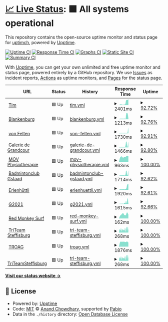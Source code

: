 # [📈 Live Status](https://uptimch.github.io/uptim): <!--live status--> **🟩 All systems operational**

This repository contains the open-source uptime monitor and status page for [uptimch](https://uptimch.github.io/uptim), powered by [Upptime](https://github.com/upptime/upptime).

[![Uptime CI](https://github.com/uptimch/uptim/workflows/Uptime%20CI/badge.svg)](https://github.com/uptimch/uptim/actions?query=workflow%3A%22Uptime+CI%22)
[![Response Time CI](https://github.com/uptimch/uptim/workflows/Response%20Time%20CI/badge.svg)](https://github.com/uptimch/uptim/actions?query=workflow%3A%22Response+Time+CI%22)
[![Graphs CI](https://github.com/uptimch/uptim/workflows/Graphs%20CI/badge.svg)](https://github.com/uptimch/uptim/actions?query=workflow%3A%22Graphs+CI%22)
[![Static Site CI](https://github.com/uptimch/uptim/workflows/Static%20Site%20CI/badge.svg)](https://github.com/uptimch/uptim/actions?query=workflow%3A%22Static+Site+CI%22)
[![Summary CI](https://github.com/uptimch/uptim/workflows/Summary%20CI/badge.svg)](https://github.com/uptimch/uptim/actions?query=workflow%3A%22Summary+CI%22)

With [Upptime](https://upptime.js.org), you can get your own unlimited and free uptime monitor and status page, powered entirely by a GitHub repository. We use [Issues](https://github.com/uptimch/uptim/issues) as incident reports, [Actions](https://github.com/uptimch/uptim/actions) as uptime monitors, and [Pages](https://uptimch.github.io/uptim) for the status page.

<!--start: status pages-->
<!-- This summary is generated by Upptime (https://github.com/upptime/upptime) -->
<!-- Do not edit this manually, your changes will be overwritten -->
<!-- prettier-ignore -->
| URL | Status | History | Response Time | Uptime |
| --- | ------ | ------- | ------------- | ------ |
| <img alt="" src="https://icons.duckduckgo.com/ip3/www.timvonfelten.ch.ico" height="13"> [Tim](https://www.timvonfelten.ch) | 🟩 Up | [tim.yml](https://github.com/uptimch/uptim/commits/HEAD/history/tim.yml) | <details><summary><img alt="Response time graph" src="./graphs/tim/response-time-week.png" height="20"> 2401ms</summary><br><a href="https://uptimch.github.io/uptim/history/tim"><img alt="Response time 811" src="https://img.shields.io/endpoint?url=https%3A%2F%2Fraw.githubusercontent.com%2Fuptimch%2Fuptim%2FHEAD%2Fapi%2Ftim%2Fresponse-time.json"></a><br><a href="https://uptimch.github.io/uptim/history/tim"><img alt="24-hour response time 4496" src="https://img.shields.io/endpoint?url=https%3A%2F%2Fraw.githubusercontent.com%2Fuptimch%2Fuptim%2FHEAD%2Fapi%2Ftim%2Fresponse-time-day.json"></a><br><a href="https://uptimch.github.io/uptim/history/tim"><img alt="7-day response time 2401" src="https://img.shields.io/endpoint?url=https%3A%2F%2Fraw.githubusercontent.com%2Fuptimch%2Fuptim%2FHEAD%2Fapi%2Ftim%2Fresponse-time-week.json"></a><br><a href="https://uptimch.github.io/uptim/history/tim"><img alt="30-day response time 1330" src="https://img.shields.io/endpoint?url=https%3A%2F%2Fraw.githubusercontent.com%2Fuptimch%2Fuptim%2FHEAD%2Fapi%2Ftim%2Fresponse-time-month.json"></a><br><a href="https://uptimch.github.io/uptim/history/tim"><img alt="1-year response time 811" src="https://img.shields.io/endpoint?url=https%3A%2F%2Fraw.githubusercontent.com%2Fuptimch%2Fuptim%2FHEAD%2Fapi%2Ftim%2Fresponse-time-year.json"></a></details> | <details><summary><a href="https://uptimch.github.io/uptim/history/tim">92.72%</a></summary><a href="https://uptimch.github.io/uptim/history/tim"><img alt="All-time uptime 99.49%" src="https://img.shields.io/endpoint?url=https%3A%2F%2Fraw.githubusercontent.com%2Fuptimch%2Fuptim%2FHEAD%2Fapi%2Ftim%2Fuptime.json"></a><br><a href="https://uptimch.github.io/uptim/history/tim"><img alt="24-hour uptime 58.76%" src="https://img.shields.io/endpoint?url=https%3A%2F%2Fraw.githubusercontent.com%2Fuptimch%2Fuptim%2FHEAD%2Fapi%2Ftim%2Fuptime-day.json"></a><br><a href="https://uptimch.github.io/uptim/history/tim"><img alt="7-day uptime 92.72%" src="https://img.shields.io/endpoint?url=https%3A%2F%2Fraw.githubusercontent.com%2Fuptimch%2Fuptim%2FHEAD%2Fapi%2Ftim%2Fuptime-week.json"></a><br><a href="https://uptimch.github.io/uptim/history/tim"><img alt="30-day uptime 98.33%" src="https://img.shields.io/endpoint?url=https%3A%2F%2Fraw.githubusercontent.com%2Fuptimch%2Fuptim%2FHEAD%2Fapi%2Ftim%2Fuptime-month.json"></a><br><a href="https://uptimch.github.io/uptim/history/tim"><img alt="1-year uptime 99.49%" src="https://img.shields.io/endpoint?url=https%3A%2F%2Fraw.githubusercontent.com%2Fuptimch%2Fuptim%2FHEAD%2Fapi%2Ftim%2Fuptime-year.json"></a></details>
| <img alt="" src="https://icons.duckduckgo.com/ip3/blankenburg.ch.ico" height="13"> [Blankenburg](https://blankenburg.ch) | 🟩 Up | [blankenburg.yml](https://github.com/uptimch/uptim/commits/HEAD/history/blankenburg.yml) | <details><summary><img alt="Response time graph" src="./graphs/blankenburg/response-time-week.png" height="20"> 1213ms</summary><br><a href="https://uptimch.github.io/uptim/history/blankenburg"><img alt="Response time 655" src="https://img.shields.io/endpoint?url=https%3A%2F%2Fraw.githubusercontent.com%2Fuptimch%2Fuptim%2FHEAD%2Fapi%2Fblankenburg%2Fresponse-time.json"></a><br><a href="https://uptimch.github.io/uptim/history/blankenburg"><img alt="24-hour response time 1660" src="https://img.shields.io/endpoint?url=https%3A%2F%2Fraw.githubusercontent.com%2Fuptimch%2Fuptim%2FHEAD%2Fapi%2Fblankenburg%2Fresponse-time-day.json"></a><br><a href="https://uptimch.github.io/uptim/history/blankenburg"><img alt="7-day response time 1213" src="https://img.shields.io/endpoint?url=https%3A%2F%2Fraw.githubusercontent.com%2Fuptimch%2Fuptim%2FHEAD%2Fapi%2Fblankenburg%2Fresponse-time-week.json"></a><br><a href="https://uptimch.github.io/uptim/history/blankenburg"><img alt="30-day response time 823" src="https://img.shields.io/endpoint?url=https%3A%2F%2Fraw.githubusercontent.com%2Fuptimch%2Fuptim%2FHEAD%2Fapi%2Fblankenburg%2Fresponse-time-month.json"></a><br><a href="https://uptimch.github.io/uptim/history/blankenburg"><img alt="1-year response time 655" src="https://img.shields.io/endpoint?url=https%3A%2F%2Fraw.githubusercontent.com%2Fuptimch%2Fuptim%2FHEAD%2Fapi%2Fblankenburg%2Fresponse-time-year.json"></a></details> | <details><summary><a href="https://uptimch.github.io/uptim/history/blankenburg">92.76%</a></summary><a href="https://uptimch.github.io/uptim/history/blankenburg"><img alt="All-time uptime 99.49%" src="https://img.shields.io/endpoint?url=https%3A%2F%2Fraw.githubusercontent.com%2Fuptimch%2Fuptim%2FHEAD%2Fapi%2Fblankenburg%2Fuptime.json"></a><br><a href="https://uptimch.github.io/uptim/history/blankenburg"><img alt="24-hour uptime 56.91%" src="https://img.shields.io/endpoint?url=https%3A%2F%2Fraw.githubusercontent.com%2Fuptimch%2Fuptim%2FHEAD%2Fapi%2Fblankenburg%2Fuptime-day.json"></a><br><a href="https://uptimch.github.io/uptim/history/blankenburg"><img alt="7-day uptime 92.76%" src="https://img.shields.io/endpoint?url=https%3A%2F%2Fraw.githubusercontent.com%2Fuptimch%2Fuptim%2FHEAD%2Fapi%2Fblankenburg%2Fuptime-week.json"></a><br><a href="https://uptimch.github.io/uptim/history/blankenburg"><img alt="30-day uptime 98.33%" src="https://img.shields.io/endpoint?url=https%3A%2F%2Fraw.githubusercontent.com%2Fuptimch%2Fuptim%2FHEAD%2Fapi%2Fblankenburg%2Fuptime-month.json"></a><br><a href="https://uptimch.github.io/uptim/history/blankenburg"><img alt="1-year uptime 99.49%" src="https://img.shields.io/endpoint?url=https%3A%2F%2Fraw.githubusercontent.com%2Fuptimch%2Fuptim%2FHEAD%2Fapi%2Fblankenburg%2Fuptime-year.json"></a></details>
| <img alt="" src="https://icons.duckduckgo.com/ip3/vonfelten.ch.ico" height="13"> [von Felten](https://vonfelten.ch) | 🟩 Up | [von-felten.yml](https://github.com/uptimch/uptim/commits/HEAD/history/von-felten.yml) | <details><summary><img alt="Response time graph" src="./graphs/von-felten/response-time-week.png" height="20"> 1730ms</summary><br><a href="https://uptimch.github.io/uptim/history/von-felten"><img alt="Response time 701" src="https://img.shields.io/endpoint?url=https%3A%2F%2Fraw.githubusercontent.com%2Fuptimch%2Fuptim%2FHEAD%2Fapi%2Fvon-felten%2Fresponse-time.json"></a><br><a href="https://uptimch.github.io/uptim/history/von-felten"><img alt="24-hour response time 3898" src="https://img.shields.io/endpoint?url=https%3A%2F%2Fraw.githubusercontent.com%2Fuptimch%2Fuptim%2FHEAD%2Fapi%2Fvon-felten%2Fresponse-time-day.json"></a><br><a href="https://uptimch.github.io/uptim/history/von-felten"><img alt="7-day response time 1730" src="https://img.shields.io/endpoint?url=https%3A%2F%2Fraw.githubusercontent.com%2Fuptimch%2Fuptim%2FHEAD%2Fapi%2Fvon-felten%2Fresponse-time-week.json"></a><br><a href="https://uptimch.github.io/uptim/history/von-felten"><img alt="30-day response time 1010" src="https://img.shields.io/endpoint?url=https%3A%2F%2Fraw.githubusercontent.com%2Fuptimch%2Fuptim%2FHEAD%2Fapi%2Fvon-felten%2Fresponse-time-month.json"></a><br><a href="https://uptimch.github.io/uptim/history/von-felten"><img alt="1-year response time 701" src="https://img.shields.io/endpoint?url=https%3A%2F%2Fraw.githubusercontent.com%2Fuptimch%2Fuptim%2FHEAD%2Fapi%2Fvon-felten%2Fresponse-time-year.json"></a></details> | <details><summary><a href="https://uptimch.github.io/uptim/history/von-felten">92.91%</a></summary><a href="https://uptimch.github.io/uptim/history/von-felten"><img alt="All-time uptime 99.50%" src="https://img.shields.io/endpoint?url=https%3A%2F%2Fraw.githubusercontent.com%2Fuptimch%2Fuptim%2FHEAD%2Fapi%2Fvon-felten%2Fuptime.json"></a><br><a href="https://uptimch.github.io/uptim/history/von-felten"><img alt="24-hour uptime 59.08%" src="https://img.shields.io/endpoint?url=https%3A%2F%2Fraw.githubusercontent.com%2Fuptimch%2Fuptim%2FHEAD%2Fapi%2Fvon-felten%2Fuptime-day.json"></a><br><a href="https://uptimch.github.io/uptim/history/von-felten"><img alt="7-day uptime 92.91%" src="https://img.shields.io/endpoint?url=https%3A%2F%2Fraw.githubusercontent.com%2Fuptimch%2Fuptim%2FHEAD%2Fapi%2Fvon-felten%2Fuptime-week.json"></a><br><a href="https://uptimch.github.io/uptim/history/von-felten"><img alt="30-day uptime 98.37%" src="https://img.shields.io/endpoint?url=https%3A%2F%2Fraw.githubusercontent.com%2Fuptimch%2Fuptim%2FHEAD%2Fapi%2Fvon-felten%2Fuptime-month.json"></a><br><a href="https://uptimch.github.io/uptim/history/von-felten"><img alt="1-year uptime 99.50%" src="https://img.shields.io/endpoint?url=https%3A%2F%2Fraw.githubusercontent.com%2Fuptimch%2Fuptim%2FHEAD%2Fapi%2Fvon-felten%2Fuptime-year.json"></a></details>
| <img alt="" src="https://icons.duckduckgo.com/ip3/www.galerie-de-grandcour.ch.ico" height="13"> [Galerie de Grandcour](https://www.galerie-de-grandcour.ch/) | 🟩 Up | [galerie-de-grandcour.yml](https://github.com/uptimch/uptim/commits/HEAD/history/galerie-de-grandcour.yml) | <details><summary><img alt="Response time graph" src="./graphs/galerie-de-grandcour/response-time-week.png" height="20"> 1466ms</summary><br><a href="https://uptimch.github.io/uptim/history/galerie-de-grandcour"><img alt="Response time 675" src="https://img.shields.io/endpoint?url=https%3A%2F%2Fraw.githubusercontent.com%2Fuptimch%2Fuptim%2FHEAD%2Fapi%2Fgalerie-de-grandcour%2Fresponse-time.json"></a><br><a href="https://uptimch.github.io/uptim/history/galerie-de-grandcour"><img alt="24-hour response time 1878" src="https://img.shields.io/endpoint?url=https%3A%2F%2Fraw.githubusercontent.com%2Fuptimch%2Fuptim%2FHEAD%2Fapi%2Fgalerie-de-grandcour%2Fresponse-time-day.json"></a><br><a href="https://uptimch.github.io/uptim/history/galerie-de-grandcour"><img alt="7-day response time 1466" src="https://img.shields.io/endpoint?url=https%3A%2F%2Fraw.githubusercontent.com%2Fuptimch%2Fuptim%2FHEAD%2Fapi%2Fgalerie-de-grandcour%2Fresponse-time-week.json"></a><br><a href="https://uptimch.github.io/uptim/history/galerie-de-grandcour"><img alt="30-day response time 896" src="https://img.shields.io/endpoint?url=https%3A%2F%2Fraw.githubusercontent.com%2Fuptimch%2Fuptim%2FHEAD%2Fapi%2Fgalerie-de-grandcour%2Fresponse-time-month.json"></a><br><a href="https://uptimch.github.io/uptim/history/galerie-de-grandcour"><img alt="1-year response time 675" src="https://img.shields.io/endpoint?url=https%3A%2F%2Fraw.githubusercontent.com%2Fuptimch%2Fuptim%2FHEAD%2Fapi%2Fgalerie-de-grandcour%2Fresponse-time-year.json"></a></details> | <details><summary><a href="https://uptimch.github.io/uptim/history/galerie-de-grandcour">92.80%</a></summary><a href="https://uptimch.github.io/uptim/history/galerie-de-grandcour"><img alt="All-time uptime 99.49%" src="https://img.shields.io/endpoint?url=https%3A%2F%2Fraw.githubusercontent.com%2Fuptimch%2Fuptim%2FHEAD%2Fapi%2Fgalerie-de-grandcour%2Fuptime.json"></a><br><a href="https://uptimch.github.io/uptim/history/galerie-de-grandcour"><img alt="24-hour uptime 58.14%" src="https://img.shields.io/endpoint?url=https%3A%2F%2Fraw.githubusercontent.com%2Fuptimch%2Fuptim%2FHEAD%2Fapi%2Fgalerie-de-grandcour%2Fuptime-day.json"></a><br><a href="https://uptimch.github.io/uptim/history/galerie-de-grandcour"><img alt="7-day uptime 92.80%" src="https://img.shields.io/endpoint?url=https%3A%2F%2Fraw.githubusercontent.com%2Fuptimch%2Fuptim%2FHEAD%2Fapi%2Fgalerie-de-grandcour%2Fuptime-week.json"></a><br><a href="https://uptimch.github.io/uptim/history/galerie-de-grandcour"><img alt="30-day uptime 98.34%" src="https://img.shields.io/endpoint?url=https%3A%2F%2Fraw.githubusercontent.com%2Fuptimch%2Fuptim%2FHEAD%2Fapi%2Fgalerie-de-grandcour%2Fuptime-month.json"></a><br><a href="https://uptimch.github.io/uptim/history/galerie-de-grandcour"><img alt="1-year uptime 99.49%" src="https://img.shields.io/endpoint?url=https%3A%2F%2Fraw.githubusercontent.com%2Fuptimch%2Fuptim%2FHEAD%2Fapi%2Fgalerie-de-grandcour%2Fuptime-year.json"></a></details>
| <img alt="" src="https://icons.duckduckgo.com/ip3/movphysio.ch.ico" height="13"> [MOV Physiotherapie](https://movphysio.ch) | 🟩 Up | [mov-physiotherapie.yml](https://github.com/uptimch/uptim/commits/HEAD/history/mov-physiotherapie.yml) | <details><summary><img alt="Response time graph" src="./graphs/mov-physiotherapie/response-time-week.png" height="20"> 963ms</summary><br><a href="https://uptimch.github.io/uptim/history/mov-physiotherapie"><img alt="Response time 1166" src="https://img.shields.io/endpoint?url=https%3A%2F%2Fraw.githubusercontent.com%2Fuptimch%2Fuptim%2FHEAD%2Fapi%2Fmov-physiotherapie%2Fresponse-time.json"></a><br><a href="https://uptimch.github.io/uptim/history/mov-physiotherapie"><img alt="24-hour response time 1062" src="https://img.shields.io/endpoint?url=https%3A%2F%2Fraw.githubusercontent.com%2Fuptimch%2Fuptim%2FHEAD%2Fapi%2Fmov-physiotherapie%2Fresponse-time-day.json"></a><br><a href="https://uptimch.github.io/uptim/history/mov-physiotherapie"><img alt="7-day response time 963" src="https://img.shields.io/endpoint?url=https%3A%2F%2Fraw.githubusercontent.com%2Fuptimch%2Fuptim%2FHEAD%2Fapi%2Fmov-physiotherapie%2Fresponse-time-week.json"></a><br><a href="https://uptimch.github.io/uptim/history/mov-physiotherapie"><img alt="30-day response time 1260" src="https://img.shields.io/endpoint?url=https%3A%2F%2Fraw.githubusercontent.com%2Fuptimch%2Fuptim%2FHEAD%2Fapi%2Fmov-physiotherapie%2Fresponse-time-month.json"></a><br><a href="https://uptimch.github.io/uptim/history/mov-physiotherapie"><img alt="1-year response time 1166" src="https://img.shields.io/endpoint?url=https%3A%2F%2Fraw.githubusercontent.com%2Fuptimch%2Fuptim%2FHEAD%2Fapi%2Fmov-physiotherapie%2Fresponse-time-year.json"></a></details> | <details><summary><a href="https://uptimch.github.io/uptim/history/mov-physiotherapie">100.00%</a></summary><a href="https://uptimch.github.io/uptim/history/mov-physiotherapie"><img alt="All-time uptime 99.98%" src="https://img.shields.io/endpoint?url=https%3A%2F%2Fraw.githubusercontent.com%2Fuptimch%2Fuptim%2FHEAD%2Fapi%2Fmov-physiotherapie%2Fuptime.json"></a><br><a href="https://uptimch.github.io/uptim/history/mov-physiotherapie"><img alt="24-hour uptime 100.00%" src="https://img.shields.io/endpoint?url=https%3A%2F%2Fraw.githubusercontent.com%2Fuptimch%2Fuptim%2FHEAD%2Fapi%2Fmov-physiotherapie%2Fuptime-day.json"></a><br><a href="https://uptimch.github.io/uptim/history/mov-physiotherapie"><img alt="7-day uptime 100.00%" src="https://img.shields.io/endpoint?url=https%3A%2F%2Fraw.githubusercontent.com%2Fuptimch%2Fuptim%2FHEAD%2Fapi%2Fmov-physiotherapie%2Fuptime-week.json"></a><br><a href="https://uptimch.github.io/uptim/history/mov-physiotherapie"><img alt="30-day uptime 99.94%" src="https://img.shields.io/endpoint?url=https%3A%2F%2Fraw.githubusercontent.com%2Fuptimch%2Fuptim%2FHEAD%2Fapi%2Fmov-physiotherapie%2Fuptime-month.json"></a><br><a href="https://uptimch.github.io/uptim/history/mov-physiotherapie"><img alt="1-year uptime 99.98%" src="https://img.shields.io/endpoint?url=https%3A%2F%2Fraw.githubusercontent.com%2Fuptimch%2Fuptim%2FHEAD%2Fapi%2Fmov-physiotherapie%2Fuptime-year.json"></a></details>
| <img alt="" src="https://icons.duckduckgo.com/ip3/www.badmintonclubgstaad.ch.ico" height="13"> [Badmintonclub Gstaad](https://www.badmintonclubgstaad.ch/) | 🟩 Up | [badmintonclub-gstaad.yml](https://github.com/uptimch/uptim/commits/HEAD/history/badmintonclub-gstaad.yml) | <details><summary><img alt="Response time graph" src="./graphs/badmintonclub-gstaad/response-time-week.png" height="20"> 1714ms</summary><br><a href="https://uptimch.github.io/uptim/history/badmintonclub-gstaad"><img alt="Response time 747" src="https://img.shields.io/endpoint?url=https%3A%2F%2Fraw.githubusercontent.com%2Fuptimch%2Fuptim%2FHEAD%2Fapi%2Fbadmintonclub-gstaad%2Fresponse-time.json"></a><br><a href="https://uptimch.github.io/uptim/history/badmintonclub-gstaad"><img alt="24-hour response time 2551" src="https://img.shields.io/endpoint?url=https%3A%2F%2Fraw.githubusercontent.com%2Fuptimch%2Fuptim%2FHEAD%2Fapi%2Fbadmintonclub-gstaad%2Fresponse-time-day.json"></a><br><a href="https://uptimch.github.io/uptim/history/badmintonclub-gstaad"><img alt="7-day response time 1714" src="https://img.shields.io/endpoint?url=https%3A%2F%2Fraw.githubusercontent.com%2Fuptimch%2Fuptim%2FHEAD%2Fapi%2Fbadmintonclub-gstaad%2Fresponse-time-week.json"></a><br><a href="https://uptimch.github.io/uptim/history/badmintonclub-gstaad"><img alt="30-day response time 1007" src="https://img.shields.io/endpoint?url=https%3A%2F%2Fraw.githubusercontent.com%2Fuptimch%2Fuptim%2FHEAD%2Fapi%2Fbadmintonclub-gstaad%2Fresponse-time-month.json"></a><br><a href="https://uptimch.github.io/uptim/history/badmintonclub-gstaad"><img alt="1-year response time 747" src="https://img.shields.io/endpoint?url=https%3A%2F%2Fraw.githubusercontent.com%2Fuptimch%2Fuptim%2FHEAD%2Fapi%2Fbadmintonclub-gstaad%2Fresponse-time-year.json"></a></details> | <details><summary><a href="https://uptimch.github.io/uptim/history/badmintonclub-gstaad">92.62%</a></summary><a href="https://uptimch.github.io/uptim/history/badmintonclub-gstaad"><img alt="All-time uptime 99.48%" src="https://img.shields.io/endpoint?url=https%3A%2F%2Fraw.githubusercontent.com%2Fuptimch%2Fuptim%2FHEAD%2Fapi%2Fbadmintonclub-gstaad%2Fuptime.json"></a><br><a href="https://uptimch.github.io/uptim/history/badmintonclub-gstaad"><img alt="24-hour uptime 56.85%" src="https://img.shields.io/endpoint?url=https%3A%2F%2Fraw.githubusercontent.com%2Fuptimch%2Fuptim%2FHEAD%2Fapi%2Fbadmintonclub-gstaad%2Fuptime-day.json"></a><br><a href="https://uptimch.github.io/uptim/history/badmintonclub-gstaad"><img alt="7-day uptime 92.62%" src="https://img.shields.io/endpoint?url=https%3A%2F%2Fraw.githubusercontent.com%2Fuptimch%2Fuptim%2FHEAD%2Fapi%2Fbadmintonclub-gstaad%2Fuptime-week.json"></a><br><a href="https://uptimch.github.io/uptim/history/badmintonclub-gstaad"><img alt="30-day uptime 98.30%" src="https://img.shields.io/endpoint?url=https%3A%2F%2Fraw.githubusercontent.com%2Fuptimch%2Fuptim%2FHEAD%2Fapi%2Fbadmintonclub-gstaad%2Fuptime-month.json"></a><br><a href="https://uptimch.github.io/uptim/history/badmintonclub-gstaad"><img alt="1-year uptime 99.48%" src="https://img.shields.io/endpoint?url=https%3A%2F%2Fraw.githubusercontent.com%2Fuptimch%2Fuptim%2FHEAD%2Fapi%2Fbadmintonclub-gstaad%2Fuptime-year.json"></a></details>
| <img alt="" src="https://icons.duckduckgo.com/ip3/www.erlenhuettli.ch.ico" height="13"> [Erlenhüttli](https://www.erlenhuettli.ch/de) | 🟩 Up | [erlenhuettli.yml](https://github.com/uptimch/uptim/commits/HEAD/history/erlenhuettli.yml) | <details><summary><img alt="Response time graph" src="./graphs/erlenhuettli/response-time-week.png" height="20"> 1920ms</summary><br><a href="https://uptimch.github.io/uptim/history/erlenhuettli"><img alt="Response time 902" src="https://img.shields.io/endpoint?url=https%3A%2F%2Fraw.githubusercontent.com%2Fuptimch%2Fuptim%2FHEAD%2Fapi%2Ferlenhuettli%2Fresponse-time.json"></a><br><a href="https://uptimch.github.io/uptim/history/erlenhuettli"><img alt="24-hour response time 4069" src="https://img.shields.io/endpoint?url=https%3A%2F%2Fraw.githubusercontent.com%2Fuptimch%2Fuptim%2FHEAD%2Fapi%2Ferlenhuettli%2Fresponse-time-day.json"></a><br><a href="https://uptimch.github.io/uptim/history/erlenhuettli"><img alt="7-day response time 1920" src="https://img.shields.io/endpoint?url=https%3A%2F%2Fraw.githubusercontent.com%2Fuptimch%2Fuptim%2FHEAD%2Fapi%2Ferlenhuettli%2Fresponse-time-week.json"></a><br><a href="https://uptimch.github.io/uptim/history/erlenhuettli"><img alt="30-day response time 1200" src="https://img.shields.io/endpoint?url=https%3A%2F%2Fraw.githubusercontent.com%2Fuptimch%2Fuptim%2FHEAD%2Fapi%2Ferlenhuettli%2Fresponse-time-month.json"></a><br><a href="https://uptimch.github.io/uptim/history/erlenhuettli"><img alt="1-year response time 902" src="https://img.shields.io/endpoint?url=https%3A%2F%2Fraw.githubusercontent.com%2Fuptimch%2Fuptim%2FHEAD%2Fapi%2Ferlenhuettli%2Fresponse-time-year.json"></a></details> | <details><summary><a href="https://uptimch.github.io/uptim/history/erlenhuettli">92.61%</a></summary><a href="https://uptimch.github.io/uptim/history/erlenhuettli"><img alt="All-time uptime 99.48%" src="https://img.shields.io/endpoint?url=https%3A%2F%2Fraw.githubusercontent.com%2Fuptimch%2Fuptim%2FHEAD%2Fapi%2Ferlenhuettli%2Fuptime.json"></a><br><a href="https://uptimch.github.io/uptim/history/erlenhuettli"><img alt="24-hour uptime 57.50%" src="https://img.shields.io/endpoint?url=https%3A%2F%2Fraw.githubusercontent.com%2Fuptimch%2Fuptim%2FHEAD%2Fapi%2Ferlenhuettli%2Fuptime-day.json"></a><br><a href="https://uptimch.github.io/uptim/history/erlenhuettli"><img alt="7-day uptime 92.61%" src="https://img.shields.io/endpoint?url=https%3A%2F%2Fraw.githubusercontent.com%2Fuptimch%2Fuptim%2FHEAD%2Fapi%2Ferlenhuettli%2Fuptime-week.json"></a><br><a href="https://uptimch.github.io/uptim/history/erlenhuettli"><img alt="30-day uptime 98.30%" src="https://img.shields.io/endpoint?url=https%3A%2F%2Fraw.githubusercontent.com%2Fuptimch%2Fuptim%2FHEAD%2Fapi%2Ferlenhuettli%2Fuptime-month.json"></a><br><a href="https://uptimch.github.io/uptim/history/erlenhuettli"><img alt="1-year uptime 99.48%" src="https://img.shields.io/endpoint?url=https%3A%2F%2Fraw.githubusercontent.com%2Fuptimch%2Fuptim%2FHEAD%2Fapi%2Ferlenhuettli%2Fuptime-year.json"></a></details>
| <img alt="" src="https://icons.duckduckgo.com/ip3/g2021.ch.ico" height="13"> [G2021](https://g2021.ch/) | 🟩 Up | [g2021.yml](https://github.com/uptimch/uptim/commits/HEAD/history/g2021.yml) | <details><summary><img alt="Response time graph" src="./graphs/g2021/response-time-week.png" height="20"> 1615ms</summary><br><a href="https://uptimch.github.io/uptim/history/g2021"><img alt="Response time 740" src="https://img.shields.io/endpoint?url=https%3A%2F%2Fraw.githubusercontent.com%2Fuptimch%2Fuptim%2FHEAD%2Fapi%2Fg2021%2Fresponse-time.json"></a><br><a href="https://uptimch.github.io/uptim/history/g2021"><img alt="24-hour response time 3076" src="https://img.shields.io/endpoint?url=https%3A%2F%2Fraw.githubusercontent.com%2Fuptimch%2Fuptim%2FHEAD%2Fapi%2Fg2021%2Fresponse-time-day.json"></a><br><a href="https://uptimch.github.io/uptim/history/g2021"><img alt="7-day response time 1615" src="https://img.shields.io/endpoint?url=https%3A%2F%2Fraw.githubusercontent.com%2Fuptimch%2Fuptim%2FHEAD%2Fapi%2Fg2021%2Fresponse-time-week.json"></a><br><a href="https://uptimch.github.io/uptim/history/g2021"><img alt="30-day response time 1088" src="https://img.shields.io/endpoint?url=https%3A%2F%2Fraw.githubusercontent.com%2Fuptimch%2Fuptim%2FHEAD%2Fapi%2Fg2021%2Fresponse-time-month.json"></a><br><a href="https://uptimch.github.io/uptim/history/g2021"><img alt="1-year response time 740" src="https://img.shields.io/endpoint?url=https%3A%2F%2Fraw.githubusercontent.com%2Fuptimch%2Fuptim%2FHEAD%2Fapi%2Fg2021%2Fresponse-time-year.json"></a></details> | <details><summary><a href="https://uptimch.github.io/uptim/history/g2021">92.66%</a></summary><a href="https://uptimch.github.io/uptim/history/g2021"><img alt="All-time uptime 99.48%" src="https://img.shields.io/endpoint?url=https%3A%2F%2Fraw.githubusercontent.com%2Fuptimch%2Fuptim%2FHEAD%2Fapi%2Fg2021%2Fuptime.json"></a><br><a href="https://uptimch.github.io/uptim/history/g2021"><img alt="24-hour uptime 56.58%" src="https://img.shields.io/endpoint?url=https%3A%2F%2Fraw.githubusercontent.com%2Fuptimch%2Fuptim%2FHEAD%2Fapi%2Fg2021%2Fuptime-day.json"></a><br><a href="https://uptimch.github.io/uptim/history/g2021"><img alt="7-day uptime 92.66%" src="https://img.shields.io/endpoint?url=https%3A%2F%2Fraw.githubusercontent.com%2Fuptimch%2Fuptim%2FHEAD%2Fapi%2Fg2021%2Fuptime-week.json"></a><br><a href="https://uptimch.github.io/uptim/history/g2021"><img alt="30-day uptime 98.31%" src="https://img.shields.io/endpoint?url=https%3A%2F%2Fraw.githubusercontent.com%2Fuptimch%2Fuptim%2FHEAD%2Fapi%2Fg2021%2Fuptime-month.json"></a><br><a href="https://uptimch.github.io/uptim/history/g2021"><img alt="1-year uptime 99.48%" src="https://img.shields.io/endpoint?url=https%3A%2F%2Fraw.githubusercontent.com%2Fuptimch%2Fuptim%2FHEAD%2Fapi%2Fg2021%2Fuptime-year.json"></a></details>
| <img alt="" src="https://icons.duckduckgo.com/ip3/redmonkeysurf.wixsite.com.ico" height="13"> [Red Monkey Surf](https://redmonkeysurf.wixsite.com/red-monkey-surf) | 🟩 Up | [red-monkey-surf.yml](https://github.com/uptimch/uptim/commits/HEAD/history/red-monkey-surf.yml) | <details><summary><img alt="Response time graph" src="./graphs/red-monkey-surf/response-time-week.png" height="20"> 162ms</summary><br><a href="https://uptimch.github.io/uptim/history/red-monkey-surf"><img alt="Response time 366" src="https://img.shields.io/endpoint?url=https%3A%2F%2Fraw.githubusercontent.com%2Fuptimch%2Fuptim%2FHEAD%2Fapi%2Fred-monkey-surf%2Fresponse-time.json"></a><br><a href="https://uptimch.github.io/uptim/history/red-monkey-surf"><img alt="24-hour response time 149" src="https://img.shields.io/endpoint?url=https%3A%2F%2Fraw.githubusercontent.com%2Fuptimch%2Fuptim%2FHEAD%2Fapi%2Fred-monkey-surf%2Fresponse-time-day.json"></a><br><a href="https://uptimch.github.io/uptim/history/red-monkey-surf"><img alt="7-day response time 162" src="https://img.shields.io/endpoint?url=https%3A%2F%2Fraw.githubusercontent.com%2Fuptimch%2Fuptim%2FHEAD%2Fapi%2Fred-monkey-surf%2Fresponse-time-week.json"></a><br><a href="https://uptimch.github.io/uptim/history/red-monkey-surf"><img alt="30-day response time 378" src="https://img.shields.io/endpoint?url=https%3A%2F%2Fraw.githubusercontent.com%2Fuptimch%2Fuptim%2FHEAD%2Fapi%2Fred-monkey-surf%2Fresponse-time-month.json"></a><br><a href="https://uptimch.github.io/uptim/history/red-monkey-surf"><img alt="1-year response time 366" src="https://img.shields.io/endpoint?url=https%3A%2F%2Fraw.githubusercontent.com%2Fuptimch%2Fuptim%2FHEAD%2Fapi%2Fred-monkey-surf%2Fresponse-time-year.json"></a></details> | <details><summary><a href="https://uptimch.github.io/uptim/history/red-monkey-surf">100.00%</a></summary><a href="https://uptimch.github.io/uptim/history/red-monkey-surf"><img alt="All-time uptime 100.00%" src="https://img.shields.io/endpoint?url=https%3A%2F%2Fraw.githubusercontent.com%2Fuptimch%2Fuptim%2FHEAD%2Fapi%2Fred-monkey-surf%2Fuptime.json"></a><br><a href="https://uptimch.github.io/uptim/history/red-monkey-surf"><img alt="24-hour uptime 100.00%" src="https://img.shields.io/endpoint?url=https%3A%2F%2Fraw.githubusercontent.com%2Fuptimch%2Fuptim%2FHEAD%2Fapi%2Fred-monkey-surf%2Fuptime-day.json"></a><br><a href="https://uptimch.github.io/uptim/history/red-monkey-surf"><img alt="7-day uptime 100.00%" src="https://img.shields.io/endpoint?url=https%3A%2F%2Fraw.githubusercontent.com%2Fuptimch%2Fuptim%2FHEAD%2Fapi%2Fred-monkey-surf%2Fuptime-week.json"></a><br><a href="https://uptimch.github.io/uptim/history/red-monkey-surf"><img alt="30-day uptime 100.00%" src="https://img.shields.io/endpoint?url=https%3A%2F%2Fraw.githubusercontent.com%2Fuptimch%2Fuptim%2FHEAD%2Fapi%2Fred-monkey-surf%2Fuptime-month.json"></a><br><a href="https://uptimch.github.io/uptim/history/red-monkey-surf"><img alt="1-year uptime 100.00%" src="https://img.shields.io/endpoint?url=https%3A%2F%2Fraw.githubusercontent.com%2Fuptimch%2Fuptim%2FHEAD%2Fapi%2Fred-monkey-surf%2Fuptime-year.json"></a></details>
| <img alt="" src="https://icons.duckduckgo.com/ip3/www.tristeffisburg.ch.ico" height="13"> [TriTeam Steffisburg](https://www.tristeffisburg.ch/) | 🟩 Up | [tri-team-steffisburg.yml](https://github.com/uptimch/uptim/commits/HEAD/history/tri-team-steffisburg.yml) | <details><summary><img alt="Response time graph" src="./graphs/tri-team-steffisburg/response-time-week.png" height="20"> 268ms</summary><br><a href="https://uptimch.github.io/uptim/history/tri-team-steffisburg"><img alt="Response time 309" src="https://img.shields.io/endpoint?url=https%3A%2F%2Fraw.githubusercontent.com%2Fuptimch%2Fuptim%2FHEAD%2Fapi%2Ftri-team-steffisburg%2Fresponse-time.json"></a><br><a href="https://uptimch.github.io/uptim/history/tri-team-steffisburg"><img alt="24-hour response time 374" src="https://img.shields.io/endpoint?url=https%3A%2F%2Fraw.githubusercontent.com%2Fuptimch%2Fuptim%2FHEAD%2Fapi%2Ftri-team-steffisburg%2Fresponse-time-day.json"></a><br><a href="https://uptimch.github.io/uptim/history/tri-team-steffisburg"><img alt="7-day response time 268" src="https://img.shields.io/endpoint?url=https%3A%2F%2Fraw.githubusercontent.com%2Fuptimch%2Fuptim%2FHEAD%2Fapi%2Ftri-team-steffisburg%2Fresponse-time-week.json"></a><br><a href="https://uptimch.github.io/uptim/history/tri-team-steffisburg"><img alt="30-day response time 319" src="https://img.shields.io/endpoint?url=https%3A%2F%2Fraw.githubusercontent.com%2Fuptimch%2Fuptim%2FHEAD%2Fapi%2Ftri-team-steffisburg%2Fresponse-time-month.json"></a><br><a href="https://uptimch.github.io/uptim/history/tri-team-steffisburg"><img alt="1-year response time 309" src="https://img.shields.io/endpoint?url=https%3A%2F%2Fraw.githubusercontent.com%2Fuptimch%2Fuptim%2FHEAD%2Fapi%2Ftri-team-steffisburg%2Fresponse-time-year.json"></a></details> | <details><summary><a href="https://uptimch.github.io/uptim/history/tri-team-steffisburg">100.00%</a></summary><a href="https://uptimch.github.io/uptim/history/tri-team-steffisburg"><img alt="All-time uptime 99.98%" src="https://img.shields.io/endpoint?url=https%3A%2F%2Fraw.githubusercontent.com%2Fuptimch%2Fuptim%2FHEAD%2Fapi%2Ftri-team-steffisburg%2Fuptime.json"></a><br><a href="https://uptimch.github.io/uptim/history/tri-team-steffisburg"><img alt="24-hour uptime 100.00%" src="https://img.shields.io/endpoint?url=https%3A%2F%2Fraw.githubusercontent.com%2Fuptimch%2Fuptim%2FHEAD%2Fapi%2Ftri-team-steffisburg%2Fuptime-day.json"></a><br><a href="https://uptimch.github.io/uptim/history/tri-team-steffisburg"><img alt="7-day uptime 100.00%" src="https://img.shields.io/endpoint?url=https%3A%2F%2Fraw.githubusercontent.com%2Fuptimch%2Fuptim%2FHEAD%2Fapi%2Ftri-team-steffisburg%2Fuptime-week.json"></a><br><a href="https://uptimch.github.io/uptim/history/tri-team-steffisburg"><img alt="30-day uptime 99.94%" src="https://img.shields.io/endpoint?url=https%3A%2F%2Fraw.githubusercontent.com%2Fuptimch%2Fuptim%2FHEAD%2Fapi%2Ftri-team-steffisburg%2Fuptime-month.json"></a><br><a href="https://uptimch.github.io/uptim/history/tri-team-steffisburg"><img alt="1-year uptime 99.98%" src="https://img.shields.io/endpoint?url=https%3A%2F%2Fraw.githubusercontent.com%2Fuptimch%2Fuptim%2FHEAD%2Fapi%2Ftri-team-steffisburg%2Fuptime-year.json"></a></details>
| <img alt="" src="https://icons.duckduckgo.com/ip3/troag.ch.ico" height="13"> [TROAG](https://troag.ch/) | 🟩 Up | [troag.yml](https://github.com/uptimch/uptim/commits/HEAD/history/troag.yml) | <details><summary><img alt="Response time graph" src="./graphs/troag/response-time-week.png" height="20"> 1876ms</summary><br><a href="https://uptimch.github.io/uptim/history/troag"><img alt="Response time 2178" src="https://img.shields.io/endpoint?url=https%3A%2F%2Fraw.githubusercontent.com%2Fuptimch%2Fuptim%2FHEAD%2Fapi%2Ftroag%2Fresponse-time.json"></a><br><a href="https://uptimch.github.io/uptim/history/troag"><img alt="24-hour response time 1570" src="https://img.shields.io/endpoint?url=https%3A%2F%2Fraw.githubusercontent.com%2Fuptimch%2Fuptim%2FHEAD%2Fapi%2Ftroag%2Fresponse-time-day.json"></a><br><a href="https://uptimch.github.io/uptim/history/troag"><img alt="7-day response time 1876" src="https://img.shields.io/endpoint?url=https%3A%2F%2Fraw.githubusercontent.com%2Fuptimch%2Fuptim%2FHEAD%2Fapi%2Ftroag%2Fresponse-time-week.json"></a><br><a href="https://uptimch.github.io/uptim/history/troag"><img alt="30-day response time 2184" src="https://img.shields.io/endpoint?url=https%3A%2F%2Fraw.githubusercontent.com%2Fuptimch%2Fuptim%2FHEAD%2Fapi%2Ftroag%2Fresponse-time-month.json"></a><br><a href="https://uptimch.github.io/uptim/history/troag"><img alt="1-year response time 2178" src="https://img.shields.io/endpoint?url=https%3A%2F%2Fraw.githubusercontent.com%2Fuptimch%2Fuptim%2FHEAD%2Fapi%2Ftroag%2Fresponse-time-year.json"></a></details> | <details><summary><a href="https://uptimch.github.io/uptim/history/troag">100.00%</a></summary><a href="https://uptimch.github.io/uptim/history/troag"><img alt="All-time uptime 100.00%" src="https://img.shields.io/endpoint?url=https%3A%2F%2Fraw.githubusercontent.com%2Fuptimch%2Fuptim%2FHEAD%2Fapi%2Ftroag%2Fuptime.json"></a><br><a href="https://uptimch.github.io/uptim/history/troag"><img alt="24-hour uptime 100.00%" src="https://img.shields.io/endpoint?url=https%3A%2F%2Fraw.githubusercontent.com%2Fuptimch%2Fuptim%2FHEAD%2Fapi%2Ftroag%2Fuptime-day.json"></a><br><a href="https://uptimch.github.io/uptim/history/troag"><img alt="7-day uptime 100.00%" src="https://img.shields.io/endpoint?url=https%3A%2F%2Fraw.githubusercontent.com%2Fuptimch%2Fuptim%2FHEAD%2Fapi%2Ftroag%2Fuptime-week.json"></a><br><a href="https://uptimch.github.io/uptim/history/troag"><img alt="30-day uptime 100.00%" src="https://img.shields.io/endpoint?url=https%3A%2F%2Fraw.githubusercontent.com%2Fuptimch%2Fuptim%2FHEAD%2Fapi%2Ftroag%2Fuptime-month.json"></a><br><a href="https://uptimch.github.io/uptim/history/troag"><img alt="1-year uptime 100.00%" src="https://img.shields.io/endpoint?url=https%3A%2F%2Fraw.githubusercontent.com%2Fuptimch%2Fuptim%2FHEAD%2Fapi%2Ftroag%2Fuptime-year.json"></a></details>
| <img alt="" src="https://icons.duckduckgo.com/ip3/www.tristeffisburg.ch.ico" height="13"> [TriTeamSteffisburg](https://www.tristeffisburg.ch/) | 🟩 Up | [tri-team-steffisburg.yml](https://github.com/uptimch/uptim/commits/HEAD/history/tri-team-steffisburg.yml) | <details><summary><img alt="Response time graph" src="./graphs/tri-team-steffisburg/response-time-week.png" height="20"> 268ms</summary><br><a href="https://uptimch.github.io/uptim/history/tri-team-steffisburg"><img alt="Response time 309" src="https://img.shields.io/endpoint?url=https%3A%2F%2Fraw.githubusercontent.com%2Fuptimch%2Fuptim%2FHEAD%2Fapi%2Ftri-team-steffisburg%2Fresponse-time.json"></a><br><a href="https://uptimch.github.io/uptim/history/tri-team-steffisburg"><img alt="24-hour response time 374" src="https://img.shields.io/endpoint?url=https%3A%2F%2Fraw.githubusercontent.com%2Fuptimch%2Fuptim%2FHEAD%2Fapi%2Ftri-team-steffisburg%2Fresponse-time-day.json"></a><br><a href="https://uptimch.github.io/uptim/history/tri-team-steffisburg"><img alt="7-day response time 268" src="https://img.shields.io/endpoint?url=https%3A%2F%2Fraw.githubusercontent.com%2Fuptimch%2Fuptim%2FHEAD%2Fapi%2Ftri-team-steffisburg%2Fresponse-time-week.json"></a><br><a href="https://uptimch.github.io/uptim/history/tri-team-steffisburg"><img alt="30-day response time 319" src="https://img.shields.io/endpoint?url=https%3A%2F%2Fraw.githubusercontent.com%2Fuptimch%2Fuptim%2FHEAD%2Fapi%2Ftri-team-steffisburg%2Fresponse-time-month.json"></a><br><a href="https://uptimch.github.io/uptim/history/tri-team-steffisburg"><img alt="1-year response time 309" src="https://img.shields.io/endpoint?url=https%3A%2F%2Fraw.githubusercontent.com%2Fuptimch%2Fuptim%2FHEAD%2Fapi%2Ftri-team-steffisburg%2Fresponse-time-year.json"></a></details> | <details><summary><a href="https://uptimch.github.io/uptim/history/tri-team-steffisburg">100.00%</a></summary><a href="https://uptimch.github.io/uptim/history/tri-team-steffisburg"><img alt="All-time uptime 99.98%" src="https://img.shields.io/endpoint?url=https%3A%2F%2Fraw.githubusercontent.com%2Fuptimch%2Fuptim%2FHEAD%2Fapi%2Ftri-team-steffisburg%2Fuptime.json"></a><br><a href="https://uptimch.github.io/uptim/history/tri-team-steffisburg"><img alt="24-hour uptime 100.00%" src="https://img.shields.io/endpoint?url=https%3A%2F%2Fraw.githubusercontent.com%2Fuptimch%2Fuptim%2FHEAD%2Fapi%2Ftri-team-steffisburg%2Fuptime-day.json"></a><br><a href="https://uptimch.github.io/uptim/history/tri-team-steffisburg"><img alt="7-day uptime 100.00%" src="https://img.shields.io/endpoint?url=https%3A%2F%2Fraw.githubusercontent.com%2Fuptimch%2Fuptim%2FHEAD%2Fapi%2Ftri-team-steffisburg%2Fuptime-week.json"></a><br><a href="https://uptimch.github.io/uptim/history/tri-team-steffisburg"><img alt="30-day uptime 99.94%" src="https://img.shields.io/endpoint?url=https%3A%2F%2Fraw.githubusercontent.com%2Fuptimch%2Fuptim%2FHEAD%2Fapi%2Ftri-team-steffisburg%2Fuptime-month.json"></a><br><a href="https://uptimch.github.io/uptim/history/tri-team-steffisburg"><img alt="1-year uptime 99.98%" src="https://img.shields.io/endpoint?url=https%3A%2F%2Fraw.githubusercontent.com%2Fuptimch%2Fuptim%2FHEAD%2Fapi%2Ftri-team-steffisburg%2Fuptime-year.json"></a></details>

<!--end: status pages-->

[**Visit our status website →**](https://uptimch.github.io/uptim)

## 📄 License

- Powered by: [Upptime](https://github.com/upptime/upptime)
- Code: [MIT](./LICENSE) © [Anand Chowdhary](https://anandchowdhary.com), supported by [Pabio](https://pabio.com)
- Data in the `./history` directory: [Open Database License](https://opendatacommons.org/licenses/odbl/1-0/)
